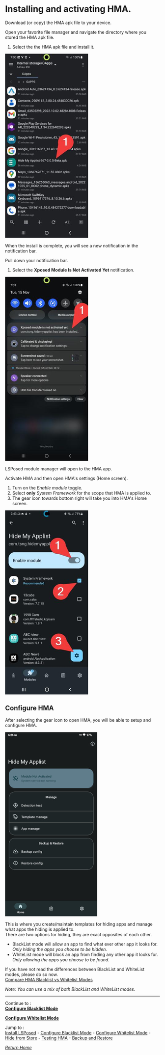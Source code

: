 # Installing and activating HMA.

Download (or copy) the HMA apk file to your device.<br>

Open your favorite file manager and navigate the directory where you stored the HMA apk file.
1. Select the the HMA apk file and install it.

![](image/HMA01.jpg?raw=true)

When the install is complete, you will see a new notification in the notification bar.

Pull down your notification bar.

1. Select the <b>Xposed Module Is Not Activated Yet</b> notification.

![](image/HMA02.jpg?raw=true)

LSPosed module manager will open to the HMA app.<br>

Activate HMA and then open HMA's settings (Home screen).
1. Turn on the <i>Enable module</i> toggle.
2. Select <b>only</b> <i>System Framework</i> for the scope that HMA is applied to.
3. The gear icon towards bottom right will take you into HMA's Home screen.

![](image/HMA03.jpg?raw=true)


## Configure HMA

After selecting the gear icon to open HMA, you will be able to setup and configure HMA.

![](image/HMA00.jpg?raw=true)

This is where you create/maintain templates for hiding apps and manage what apps the hiding is applied to.<br>
There are two options for hiding, they are exact opposites of each other.<br>
- BlackList mode will allow an app to find what ever other app it looks for.<br>
  <i>Only hiding the apps you choose to be hidden.</i>
- WhiteList mode will block an app from finding any other app it looks for.<br>
  <i>Only allowing the apps you choose to be found.</i>

If you have not read the differences between BlackList and WhiteList modes, please do so now.<br>
[Compare HMA Blacklist vs Whitelist Modes]

<i>Note: You can use a mix of both BlackList and WhiteList modes.</i>

---

Continue to :<br>
[<b>Configure Blacklist Mode</b>](BlackList.md)<br>

[<b>Configure Whitelist Mode</b>](WhiteList.md)<br>

Jump to :<br>
[Install LSPosed] - [Configure Blacklist Mode] - [Configure Whitelist Mode] - [Hide from Store] - [Testing HMA] - [Backup and Restore]<br>

[<i>Return Home</i>](README.md)

<!--List of page links-->
[HMA Home]: README.md
[Install LSPosed]: Install-LSPosed.md
[Install HMA]: Install-HMA.md
[Compare HMA Blacklist vs Whitelist Modes]: BlacklistvsWhitelist.md
[Configure Blacklist Mode]: BlackList.md
[Configure Whitelist Mode]: WhiteList.md
[Hide from Store]: PlayStore.md
[Testing HMA]: TestHMA.md
[Backup and Restore]: BackupAndRestore.md
[KnownIssues]: KnownIssues.md

